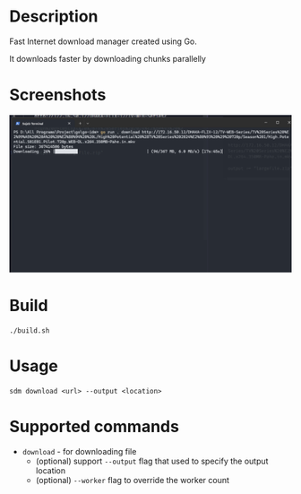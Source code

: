 # Description
Fast Internet download manager created using Go.

It downloads faster by downloading chunks parallelly

# Screenshots
![screenshot1](./screenshots/screenshot1.png)

# Build
```
./build.sh
```

# Usage
```
sdm download <url> --output <location>
```

# Supported commands

- `download` - for downloading file 
    - (optional) support `--output` flag that used to specify the output location
    - (optional) `--worker` flag to override the worker count

